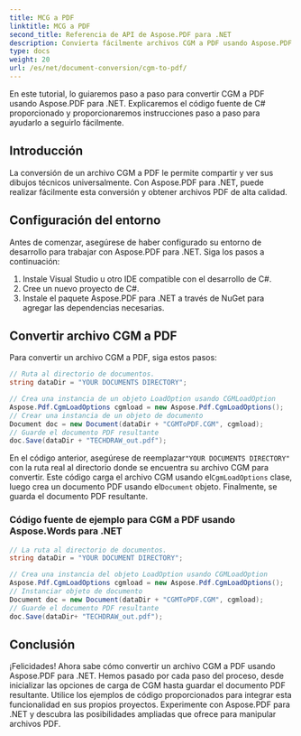 ```yaml
---
title: MCG a PDF
linktitle: MCG a PDF
second_title: Referencia de API de Aspose.PDF para .NET
description: Convierta fácilmente archivos CGM a PDF usando Aspose.PDF para .NET.
type: docs
weight: 20
url: /es/net/document-conversion/cgm-to-pdf/
---
```


En este tutorial, lo guiaremos paso a paso para convertir CGM a PDF usando Aspose.PDF para .NET. Explicaremos el código fuente de C# proporcionado y proporcionaremos instrucciones paso a paso para ayudarlo a seguirlo fácilmente.

## Introducción

La conversión de un archivo CGM a PDF le permite compartir y ver sus dibujos técnicos universalmente. Con Aspose.PDF para .NET, puede realizar fácilmente esta conversión y obtener archivos PDF de alta calidad.

## Configuración del entorno

Antes de comenzar, asegúrese de haber configurado su entorno de desarrollo para trabajar con Aspose.PDF para .NET. Siga los pasos a continuación:

1. Instale Visual Studio u otro IDE compatible con el desarrollo de C#.
2. Cree un nuevo proyecto de C#.
3. Instale el paquete Aspose.PDF para .NET a través de NuGet para agregar las dependencias necesarias.

## Convertir archivo CGM a PDF

Para convertir un archivo CGM a PDF, siga estos pasos:

```csharp
// Ruta al directorio de documentos.
string dataDir = "YOUR DOCUMENTS DIRECTORY";

// Crea una instancia de un objeto LoadOption usando CGMLoadOption
Aspose.Pdf.CgmLoadOptions cgmload = new Aspose.Pdf.CgmLoadOptions();
// Crear una instancia de un objeto de documento
Document doc = new Document(dataDir + "CGMToPDF.CGM", cgmload);
// Guarde el documento PDF resultante
doc.Save(dataDir + "TECHDRAW_out.pdf");
```

 En el código anterior, asegúrese de reemplazar`"YOUR DOCUMENTS DIRECTORY"` con la ruta real al directorio donde se encuentra su archivo CGM para convertir. Este código carga el archivo CGM usando el`CgmLoadOptions` clase, luego crea un documento PDF usando el`Document` objeto. Finalmente, se guarda el documento PDF resultante.

### Código fuente de ejemplo para CGM a PDF usando Aspose.Words para .NET

```csharp
// La ruta al directorio de documentos.
string dataDir = "YOUR DOCUMENT DIRECTORY";

// Crea una instancia del objeto LoadOption usando CGMLoadOption
Aspose.Pdf.CgmLoadOptions cgmload = new Aspose.Pdf.CgmLoadOptions();
// Instanciar objeto de documento
Document doc = new Document(dataDir + "CGMToPDF.CGM", cgmload);
// Guarde el documento PDF resultante
doc.Save(dataDir+ "TECHDRAW_out.pdf");
```

## Conclusión

¡Felicidades! Ahora sabe cómo convertir un archivo CGM a PDF usando Aspose.PDF para .NET. Hemos pasado por cada paso del proceso, desde inicializar las opciones de carga de CGM hasta guardar el documento PDF resultante. Utilice los ejemplos de código proporcionados para integrar esta funcionalidad en sus propios proyectos. Experimente con Aspose.PDF para .NET y descubra las posibilidades ampliadas que ofrece para manipular archivos PDF.
